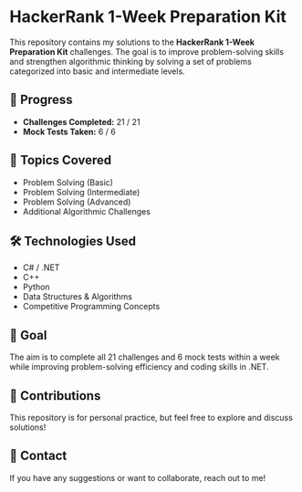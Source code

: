 # HackerRank 1-Week Preparation Kit

This repository contains my solutions to the **HackerRank 1-Week Preparation Kit** challenges. The goal is to improve problem-solving skills and strengthen algorithmic thinking by solving a set of problems categorized into basic and intermediate levels.

## 📌 Progress
- **Challenges Completed:** 21 / 21  
- **Mock Tests Taken:** 6 / 6  

## 🚀 Topics Covered
- Problem Solving (Basic)
- Problem Solving (Intermediate)
- Problem Solving (Advanced)
- Additional Algorithmic Challenges

## 🛠️ Technologies Used
- C# / .NET
- C++
- Python
- Data Structures & Algorithms
- Competitive Programming Concepts

## 🎯 Goal
The aim is to complete all 21 challenges and 6 mock tests within a week while improving problem-solving efficiency and coding skills in .NET.

## 🤝 Contributions
This repository is for personal practice, but feel free to explore and discuss solutions!

## 📢 Contact
If you have any suggestions or want to collaborate, reach out to me!

